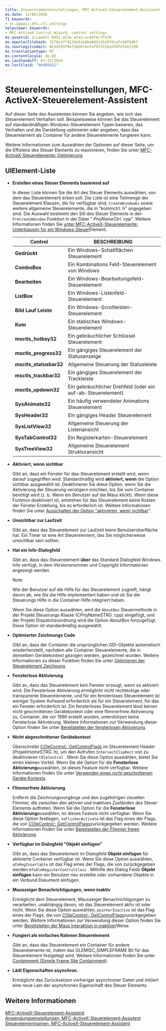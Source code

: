 ```yaml
---
title: Steuerelementeinstellungen, MFC-ActiveX-Steuerelement-Assistent
ms.date: 11/04/2016
f1_keywords:
- vc.appwiz.mfc.ctl.settings
helpviewer_keywords:
- MFC ActiveX Control Wizard, control settings
ms.assetid: 2ccaa4fc-0d52-413e-afa3-ecd474c3f6f0
ms.openlocfilehash: 1578ca7f4134e51e0ba0d3c2b247dcafcb0fbd67
ms.sourcegitcommit: 6b3d793f0ef3bbb7eefaf9f372ba570fdfe61199
ms.translationtype: MT
ms.contentlocale: de-DE
ms.lasthandoff: 07/15/2020
ms.locfileid: "86405012"
---
```

# <a name="control-settings-mfc-activex-control-wizard"></a>Steuerelementeinstellungen, MFC-ActiveX-Steuerelement-Assistent

Auf dieser Seite des Assistenten können Sie angeben, wie sich das Steuerelement Verhalten soll. Beispielsweise können Sie das Steuerelement auf standardmäßigen Windows-Steuerelement Typen basieren, das Verhalten und die Darstellung optimieren oder angeben, dass das Steuerelement als Container für andere Steuerelemente fungieren kann.

Weitere Informationen zum Auswählen der Optionen auf dieser Seite, um die Effizienz des Steuer Elements zu maximieren, finden Sie unter [MFC-ActiveX-Steuerelemente: Optimierung](../../mfc/mfc-activex-controls-optimization.md).

## <a name="uielement-list"></a>UIElement-Liste

- **Erstellen eines Steuer Elements basierend auf**

   In dieser Liste können Sie die Art des Steuer Elements auswählen, von dem das Steuerelement erben soll. Die Liste ist eine Teilmenge der Steuerelement Klassen, die für verfügbar sind, `CreateWindowEx` sowie weitere allgemeine Steuerelemente, die in "kommctrl. h" angegeben sind. Die Auswahl bestimmt den Stil des Steuer Elements in der- `PreCreateWindow` Funktion in der Datei " *ProjName*Ctrl. cpp". Weitere Informationen finden Sie [unter MFC-ActiveX-Steuerelemente: Unterklassen für ein Windows-Steuer](../../mfc/mfc-activex-controls-subclassing-a-windows-control.md)Element.

   |Control|BESCHREIBUNG|
   |-------------|-----------------|
   |**Gedrückt**|Ein Windows-Schaltflächen Steuerelement|
   |**ComboBox**|Ein Kombinations Feld-Steuerelement von Windows|
   |**Bearbeiten**|Ein Windows-Bearbeitungsfeld-Steuerelement|
   |**ListBox**|Ein Windows-Listenfeld-Steuerelement|
   |**Bild Lauf Leiste**|Ein Windows-Scrollleisten-Steuerelement|
   |**Kum**|Ein statisches Windows-Steuerelement|
   |**msctls_hotkey32**|Ein gebräuchlicher Schlüssel Steuerelement|
   |**msctls_progress32**|Ein gängiges Steuerelement der Statusanzeige|
   |**msctls_statusbar32**|Allgemeine Steuerung der Statusleiste|
   |**msctls_trackbar32**|Ein gängiges Steuerelement der Trackleiste|
   |**msctls_updown32**|Ein gebräuchlicher Drehfeld (oder ein auf-ab-Steuerelement)|
   |**SysAnimate32**|Ein häufig verwendeter Animations Steuerelement|
   |**SysHeader32**|Ein gängiges Header Steuerelement|
   |**SysListView32**|Allgemeine Steuerung der Listenansicht|
   |**SysTabControl32**|Ein Registerkarten-Steuerelement|
   |**SysTreeView32**|Allgemeine Steuerelement Strukturansicht|

- **Aktiviert, wenn sichtbar**

   Gibt an, dass ein Fenster für das-Steuerelement erstellt wird, wenn darauf zugegriffen wird. Standardmäßig wird **aktiviert, wenn** die Option sichtbar ausgewählt ist. Deaktivieren Sie diese Option, wenn Sie die Aktivierung der Steuerung verzögern möchten, bis Sie vom Container benötigt wird (z. b. Wenn ein Benutzer auf die Maus klickt). Wenn diese Funktion deaktiviert ist, entstehen für das Steuerelement keine Kosten der Fenster Erstellung, bis es erforderlich ist. Weitere Informationen finden Sie unter [Ausschalten der Option "aktivieren, wenn sichtbar](../../mfc/turning-off-the-activate-when-visible-option.md)".

- **Unsichtbar zur Laufzeit**

   Gibt an, dass das Steuerelement zur Laufzeit keine Benutzeroberfläche hat. Ein Timer ist eine Art Steuerelement, das Sie möglicherweise unsichtbar sein sollten.

- **Hat ein Info-Dialogfeld**

   Gibt an, dass das-Steuerelement **über** das Standard Dialogfeld Windows Info verfügt, in dem Versionsnummer und Copyright Informationen angezeigt werden.

   > [!NOTE]
   > Wie der Benutzer auf die Hilfe für das Steuerelement zugreift, hängt davon ab, wie Sie die Hilfe implementiert haben und ob Sie die Steuerungs Hilfe in die Container Hilfe integriert haben.

   Wenn Sie diese Option auswählen, wird die `AboutBox` Steuermethode in der Projekt Steuerungs Klasse (C*ProjName*STRG. cpp) eingefügt, und der Projekt Dispatchzuordnung wird die Option AboutBox hinzugefügt. Diese Option ist standardmäßig ausgewählt.

- **Optimierter Zeichnungs Code**

   Gibt an, dass der Container die ursprünglichen GDI-Objekte automatisch wiederherstellt, nachdem alle Container Steuerelemente, die in denselben Gerätekontext gezogen werden, gezeichnet wurden. Weitere Informationen zu dieser Funktion finden Sie unter [Optimieren der Steuerelement Zeichnung](../../mfc/optimizing-control-drawing.md).

- **Fensterlose Aktivierung**

   Gibt an, dass das Steuerelement kein Fenster erzeugt, wenn es aktiviert wird. Die Fensterlose Aktivierung ermöglicht nicht rechteckige oder transparente Steuerelemente, und für ein fensterloses Steuerelement ist weniger System Aufwand erforderlich als für ein Steuerelement, für das ein Fenster erforderlich ist. Ein fensterloses Steuerelement lässt keinen nicht geschnittenen Gerätekontext oder eine flimmerfreie Aktivierung zu. Container, die vor 1996 erstellt wurden, unterstützen keine Fensterlose Aktivierung. Weitere Informationen zur Verwendung dieser Option finden Sie unter [Bereitstellen der fensterlosen Aktivierung](../../mfc/providing-windowless-activation.md).

- **Nicht abgeschnittener Gerätekontext**

   Überschreibt [COleControl:: GetControlFlags](../../mfc/reference/colecontrol-class.md#getcontrolflags) im Steuerelement Header (*Projektname*STRG. h), um den Aufrufen `IntersectClipRect` von zu deaktivieren `COleControl` . Wenn Sie diese Option auswählen, bietet Sie einen kleinen Vorteil. Wenn Sie die Option für die **Fensterlose Aktivierung**auswählen, ist dieses Feature nicht verfügbar. Weitere Informationen finden Sie unter [Verwenden eines nicht geschnittenen Geräte Kontexts](../../mfc/using-an-unclipped-device-context.md).

- **Flimmerfreie Aktivierung**

   Entfernt die Zeichnungsvorgänge und den zugehörigen visuellen Flimmer, die zwischen den aktiven und inaktiven Zuständen des Steuer Elements auftreten. Wenn Sie die Option für die **Fensterlose Aktivierung**auswählen, ist dieses Feature nicht verfügbar. Wenn Sie diese Option festlegen, `noFlickerActivate` ist das Flag eines der Flags, die von [COleControl:: GetControlFlags](../../mfc/reference/colecontrol-class.md#getcontrolflags)zurückgegeben werden. Weitere Informationen finden Sie unter [Bereitstellen der Flimmer freien Aktivierung](../../mfc/providing-flicker-free-activation.md).

- **Verfügbar im Dialogfeld "Objekt einfügen"**

   Gibt an, dass das Steuerelement im Dialogfeld **Objekt einfügen** für aktivierte Container verfügbar ist. Wenn Sie diese Option auswählen, `afxRegInsertable` ist das Flag eines der Flags, die von zurückgegeben werden `AfxOleRegisterControlClass` . Mithilfe des Dialog Felds **Objekt einfügen** kann ein Benutzer neu erstellte oder vorhandene Objekte in ein Verbund Dokument einfügen.

- **Mauszeiger Benachrichtigungen, wenn inaktiv**

   Ermöglicht dem Steuerelement, Mauszeiger Benachrichtigungen zu verarbeiten, unabhängig davon, ob das Steuerelement aktiv ist oder nicht. Wenn Sie diese Option auswählen, `pointerInactive` ist das Flag eines der Flags, die von [COleControl:: GetControlFlags](../../mfc/reference/colecontrol-class.md#getcontrolflags)zurückgegeben werden. Weitere Informationen zur Verwendung dieser Option finden Sie unter [Bereitstellen der Maus Interaktion in inaktiver](../../mfc/providing-mouse-interaction-while-inactive.md)Weise.

- **Fungiert als einfaches Rahmen Steuerelement**

   Gibt an, dass das Steuerelement ein Container für andere Steuerelemente ist, indem das OLEMISC_SIMPLEFRAME Bit für das Steuerelement festgelegt wird. Weitere Informationen finden Sie unter [Containment (Simple Frame Site Containment](/windows/win32/com/simple-frame-site-containment)).

- **Lädt Eigenschaften asynchron.**

   Ermöglicht das Zurücksetzen vorheriger asynchroner Daten und initiiert eine neue Last der asynchronen Eigenschaft des Steuer Elements.

## <a name="see-also"></a>Weitere Informationen

[MFC-ActiveX-Steuerelement-Assistent](../../mfc/reference/mfc-activex-control-wizard.md)<br/>
[Anwendungseinstellungen, MFC-ActiveX-Steuerelement-Assistent](../../mfc/reference/application-settings-mfc-activex-control-wizard.md)<br/>
[Steuerelementnamen, MFC-ActiveX-Steuerelement-Assistent](../../mfc/reference/control-names-mfc-activex-control-wizard.md)
